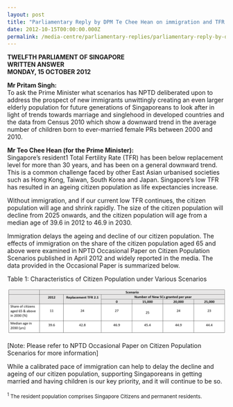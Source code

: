 ```yaml
---
layout: post
title: "Parliamentary Reply by DPM Te Chee Hean on immigration and TFR issues"
date: 2012-10-15T00:00:00.000Z
permalink: /media-centre/parliamentary-replies/parliamentary-reply-by-dpm-teo-chee-hean-on-immigration-and-tfr-issues/
---
```


**TWELFTH PARLIAMENT OF SINGAPORE  
WRITTEN ANSWER  
MONDAY, 15 OCTOBER 2012**

**Mr Pritam Singh:**  
To ask the Prime Minister what scenarios has NPTD deliberated upon to address the prospect of new immigrants unwittingly creating an even larger elderly population for future generations of Singaporeans to look after in light of trends towards marriage and singlehood in developed countries and the data from Census 2010 which show a downward trend in the average number of children born to ever-married female PRs between 2000 and 2010.

**Mr Teo Chee Hean (for the Prime Minister):**  
Singapore’s resident1 Total Fertility Rate (TFR) has been below replacement level for more than 30 years, and has been on a general downward trend. This is a common challenge faced by other East Asian urbanised societies such as Hong Kong, Taiwan, South Korea and Japan. Singapore’s low TFR has resulted in an ageing citizen population as life expectancies increase.

Without immigration, and if our current low TFR continues, the citizen population will age and shrink rapidly. The size of the citizen population will decline from 2025 onwards, and the citizen population will age from a median age of 39.6 in 2012 to 46.9 in 2030.

Immigration delays the ageing and decline of our citizen population. The effects of immigration on the share of the citizen population aged 65 and above were examined in NPTD Occasional Paper on Citizen Population Scenarios published in April 2012 and widely reported in the media. The data provided in the Occasional Paper is summarized below.

Table 1: Characteristics of Citizen Population under Various Scenarios

![15Oct2012PqTable](images/parliamentary%20files/15%20oct%202012%20PQ%20table.PNG)

[Note: Please refer to NPTD Occasional Paper on Citizen Population Scenarios for more information]

While a calibrated pace of immigration can help to delay the decline and ageing of our citizen population, supporting Singaporeans in getting married and having children is our key priority, and it will continue to be so.

<sub><sup>1</sup> The resident population comprises Singapore Citizens and permanent residents.<sub>
